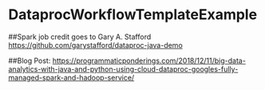 # DataprocWorkflowTemplateExample

##Spark job credit goes to Gary A. Stafford
https://github.com/garystafford/dataproc-java-demo

##Blog Post:
https://programmaticponderings.com/2018/12/11/big-data-analytics-with-java-and-python-using-cloud-dataproc-googles-fully-managed-spark-and-hadoop-service/

